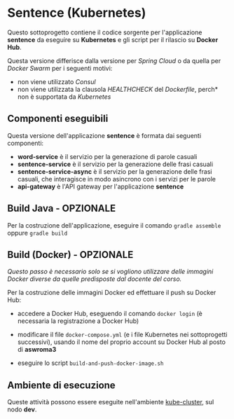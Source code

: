 # Sentence (Kubernetes)

Questo sottoprogetto contiene il codice sorgente per l'applicazione **sentence** da eseguire su **Kubernetes** e gli script per il rilascio su **Docker Hub**. 

Questa versione differisce dalla versione per *Spring Cloud* o da quella per *Docker Swarm* per i seguenti motivi: 

* non viene utilizzato *Consul* 
* non viene utilizzata la clausola *HEALTHCHECK* del *Dockerfile*, perch* non è supportata da *Kubernetes* 

## Componenti eseguibili

Questa versione dell'applicazione **sentence** è formata dai seguenti componenti: 

* **word-service** è il servizio per la generazione di parole casuali
* **sentence-service** è il servizio per la generazione delle frasi casuali
* **sentence-service-async** è il servizio per la generazione delle frasi casuali, che interagisce in modo asincrono con i servizi per le parole 
* **api-gateway** è l'API gateway per l'applicazione **sentence** 

## Build Java - OPZIONALE 

Per la costruzione dell'applicazione, eseguire il comando `gradle assemble` oppure `gradle build`

## Build (Docker) - OPZIONALE 

*Questo passo è necessario solo se si vogliono utilizzare delle immagini Docker diverse da quelle predisposte dal docente del corso.*

Per la costruzione delle immagini Docker ed effettuare il push su Docker Hub: 

* accedere a Docker Hub, eseguendo il comando `docker login` (è necessaria la registrazione a Docker Hub)

* modificare il file `docker-compose.yml` (e i file Kubernetes nei sottoprogetti successivi), usando il nome del proprio account su Docker Hub al posto di **aswroma3** 

* eseguire lo script `build-and-push-docker-image.sh` 

## Ambiente di esecuzione 

Queste attività possono essere eseguite nell'ambiente [kube-cluster](../../environments/kube-cluster/), sul nodo **dev**. 
